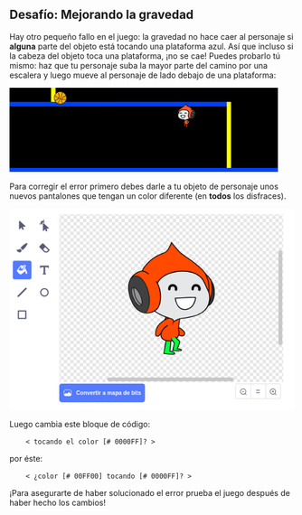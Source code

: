 ## Desafío: Mejorando la gravedad

Hay otro pequeño fallo en el juego: la gravedad no hace caer al personaje si **alguna** parte del objeto está tocando una plataforma azul. Así que incluso si la cabeza del objeto toca una plataforma, ¡no se cae! Puedes probarlo tú mismo: haz que tu personaje suba la mayor parte del camino por una escalera y luego mueve al personaje de lado debajo de una plataforma:

![captura de pantalla](images/dodge-gravity-bug.png)

Para corregir el error primero debes darle a tu objeto de personaje unos nuevos pantalones que tengan un color diferente (en **todos** los disfraces).

![captura de pantalla](images/dodge-trousers.png)

Luego cambia este bloque de código:

```blocks3
    < tocando el color [# 0000FF]? >
```

por éste:

```blocks3
    < ¿color [# 00FF00] tocando [# 0000FF]? >
```

¡Para asegurarte de haber solucionado el error prueba el juego después de haber hecho los cambios!